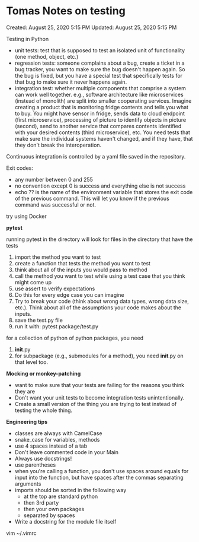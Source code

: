 # Tomas Notes on testing

Created: August 25, 2020 5:15 PM
Updated: August 25, 2020 5:15 PM

Testing in Python

- unit tests: test that is supposed to test an isolated unit of functionality (one method, object, etc.)
- regression tests: someone complains about a bug, create a ticket in a bug tracker, you want to make sure the bug doesn't happen again. So the bug is fixed, but you have a special test that specifically tests for that bug to make sure it never happens again.
- integration test: whether multiple components that comprise a system can work well together. e.g., software architecture like microservices (instead of monolith) are split into smaller cooperating services. Imagine creating a product that is monitoring fridge contents and tells you what to buy. You might have sensor in fridge, sends data to cloud endpoint (first microservice), processing of picture to identify objects in picture (second), send to another service that compares contents identified with your desired contents (third microservice), etc. You need tests that make sure the individual systems haven't changed, and if they have, that they don't break the interoperation.

Continuous integration is controlled by a yaml file saved in the repository.

Exit codes:

- any number between 0 and 255
- no convention except 0 is success and everything else is not success
- echo $? $? is the name of the environment variable that stores the exit code of the previous command. This will let you know if the previous command was successful or not.

try using Docker

**pytest**

running pytest in the directory will look for files in the directory that have the tests

1. import the method you want to test
2. create a function that tests the method you want to test
3. think about all of the inputs you would pass to method
4. call the method you want to test while using a test case that you think might come up
5. use assert to verify expectations
6. Do this for every edge case you can imagine
7. Try to break your code (think about wrong data types, wrong data size, etc.). Think about all of the assumptions your code makes about the inputs.
8. save the test.py file
9. run it with: pytest package/test.py

for a collection of python of python packages, you need

1. __init__.py
2. for subpackage (e.g., submodules for a method), you need __init__.py on that level too.

**Mocking or monkey-patching**

- want to make sure that your tests are failing for the reasons you think they are
- Don't want your unit tests to become integration tests unintentionally.
- Create a small version of the thing you are trying to test instead of testing the whole thing.

**Engineering tips**

- classes are always with CamelCase
- snake_case for variables, methods
- use 4 spaces instead of a tab
- Don't leave commented code in your Main
- Always use docstrings!
- use parentheses
- when you're calling a function, you don't use spaces around equals for input into the function, but have spaces after the commas separating arguments
- imports should be sorted in the following way
    - at the top are standard python
    - then 3rd party
    - then your own packages
    - separated by spaces
- Write a docstring for the module file itself

vim ~/.vimrc